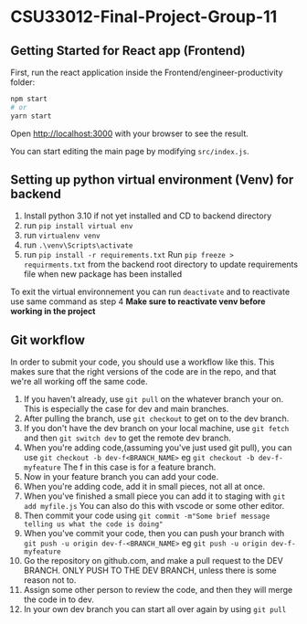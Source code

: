 # CSU33012-Final-Project-Group-11

## Getting Started for React app (Frontend)

First, run the react application inside the Frontend/engineer-productivity folder:

```bash
npm start
# or
yarn start
```

Open [http://localhost:3000](http://localhost:3000) with your browser to see the result.

You can start editing the main page by modifying `src/index.js`. 

## Setting up python virtual environment (Venv) for backend
1. Install python 3.10 if not yet installed and CD to backend directory
2. run `pip install virtual env`
3. run `virtualenv venv`
4. run `.\venv\Scripts\activate`
5. run `pip install -r requirements.txt`
Run `pip freeze > requirments.txt` from the backend root directory to update requirements file when new package has been installed

To exit the virtual environnement you can run `deactivate` and to reactivate use same command as step 4
**Make sure to reactivate venv before working in the project**


## Git workflow
In order to submit your code, you should use a workflow like this. This makes sure that the right versions of the code are in the repo, and that we're all working off the same code. 

1. If you haven't already, use `git pull` on the whatever branch your on. This is especially the case for dev and main branches. 
2. After pulling the branch, use `git checkout` to get on to the dev branch.
3. If you don't have the dev branch on your local machine, use `git fetch` and then `git switch dev` to get the remote dev branch. 
3. When you're adding code,(assuming you've just used git pull), you can use `git checkout -b dev-f<BRANCH_NAME>` eg `git checkout -b dev-f-myfeature` The f in this case is for a feature branch.
4. Now in your feature branch you can add your code. 
5. When you're adding code, add it in small pieces, not all at once. 
6. When you've finished a small piece you can add it to staging with `git add myfile.js` You can also do this with vscode or some other editor. 
7. Then commit your code using `git commit -m"Some brief message telling us what the code is doing"`
8. When you've commit your code, then you can push your branch with `git push -u origin dev-f-<BRANCH_NAME>` eg `git push -u origin dev-f-myfeature`
9. Go the repository on github.com, and make a pull request to the DEV BRANCH. ONLY PUSH TO THE DEV BRANCH, unless there is some reason not to. 
10. Assign some other person to review the code, and then they will merge the code in to dev.
11. In your own dev branch you can start all over again by using `git pull`
